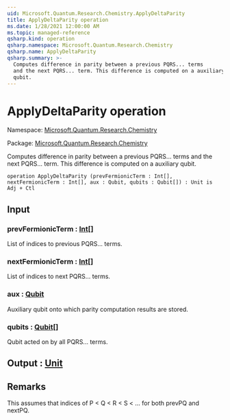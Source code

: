 ```yaml
---
uid: Microsoft.Quantum.Research.Chemistry.ApplyDeltaParity
title: ApplyDeltaParity operation
ms.date: 1/28/2021 12:00:00 AM
ms.topic: managed-reference
qsharp.kind: operation
qsharp.namespace: Microsoft.Quantum.Research.Chemistry
qsharp.name: ApplyDeltaParity
qsharp.summary: >-
  Computes difference in parity between a previous PQRS... terms
  and the next PQRS... term. This difference is computed on a auxiliary
  qubit.
---
```


# ApplyDeltaParity operation

Namespace: [Microsoft.Quantum.Research.Chemistry](xref:Microsoft.Quantum.Research.Chemistry)

Package: [Microsoft.Quantum.Research.Chemistry](https://nuget.org/packages/Microsoft.Quantum.Research.Chemistry)


Computes difference in parity between a previous PQRS... termsand the next PQRS... term. This difference is computed on a auxiliaryqubit.

```qsharp
operation ApplyDeltaParity (prevFermionicTerm : Int[], nextFermionicTerm : Int[], aux : Qubit, qubits : Qubit[]) : Unit is Adj + Ctl
```


## Input

### prevFermionicTerm : [Int](xref:microsoft.quantum.lang-ref.int)[]

List of indices to previous PQRS... terms.


### nextFermionicTerm : [Int](xref:microsoft.quantum.lang-ref.int)[]

List of indices to next PQRS... terms.


### aux : [Qubit](xref:microsoft.quantum.lang-ref.qubit)

Auxiliary qubit onto which parity computation results are stored.


### qubits : [Qubit](xref:microsoft.quantum.lang-ref.qubit)[]

Qubit acted on by all PQRS... terms.



## Output : [Unit](xref:microsoft.quantum.lang-ref.unit)



## Remarks

This assumes that indices of P < Q < R < S < ... for both prevPQ and nextPQ.